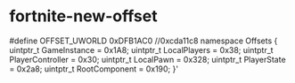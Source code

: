 # fortnite-new-offset
#define OFFSET_UWORLD 0xDFB1AC0 //0xcda11c8 namespace Offsets {     uintptr_t GameInstance = 0x1A8;     uintptr_t LocalPlayers = 0x38;     uintptr_t PlayerController = 0x30;     uintptr_t LocalPawn = 0x328;     uintptr_t PlayerState = 0x2a8;     uintptr_t RootComponent = 0x190; }'
